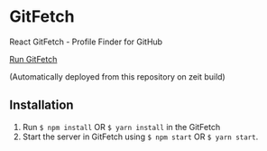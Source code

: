 # GitFetch
React GitFetch - Profile Finder for GitHub

[Run GitFetch](https://gitfetch-wthaensghk.now.sh)

(Automatically deployed from this repository on zeit build)

## Installation
1. Run ```$ npm install``` OR ```$ yarn install``` in the GitFetch
2. Start the server in GitFetch using ```$ npm start``` OR ```$ yarn start```.
